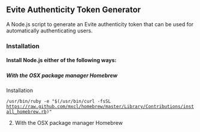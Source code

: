 ## Evite Authenticity Token Generator

A Node.js script to generate an Evite authenticity token that can be used for automatically authenticating users.

### Installation

#### Install Node.js either of the following ways:
  
#####

##### With the OSX package manager Homebrew

  Installation
  
  <code>/usr/bin/ruby -e "$(/usr/bin/curl -fsSL https://raw.github.com/mxcl/homebrew/master/Library/Contributions/install_homebrew.rb)"</code>
  
  2. With the OSX package manager Homebrew

    